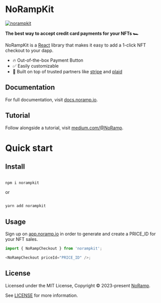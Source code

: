 # NoRampKit

<a href="https://noramp.io">
<img alt="norampkit" src="https://imgur.com/JoTYgcJ.png" />
</a>

**The best way to accept credit card payments for your NFTs 🏎️**

NoRampKit is a [React](https://reactjs.org/) library that makes it easy to add a 1-click NFT checkout to your dapp.

- 🔥 Out-of-the-box Payment Button
- ✅ Easily customizable
- 🦄 Built on top of trusted partners like [stripe](https://stripe.com/connect) and [plaid](https://plaid.com)

## Documentation

For full documentation, visit [docs.noramp.io](https://docs.noramp.io).

## Tutorial

Follow alongside a tutorial, visit [medium.com/@NoRamp](https://medium.com/@NoRamp/introducing-norampkit-the-npm-package-for-nft-credit-card-checkout-c296cb3a486b).

# Quick start

## Install

```bash

npm i norampkit

```

or

```bash

yarn add norampkit

```

## Usage

Sign up on [app.noramp.io](https://app.noramp.io) in order to generate and create a PRICE_ID for your NFT sales.

```javascript
import { NoRampCheckout } from 'norampkit';

<NoRampCheckout priceId="PRICE_ID" />;
```

## License

Licensed under the MIT License, Copyright © 2023-present [NoRamp](https://noramp.io).

See [LICENSE](./LICENSE) for more information.
